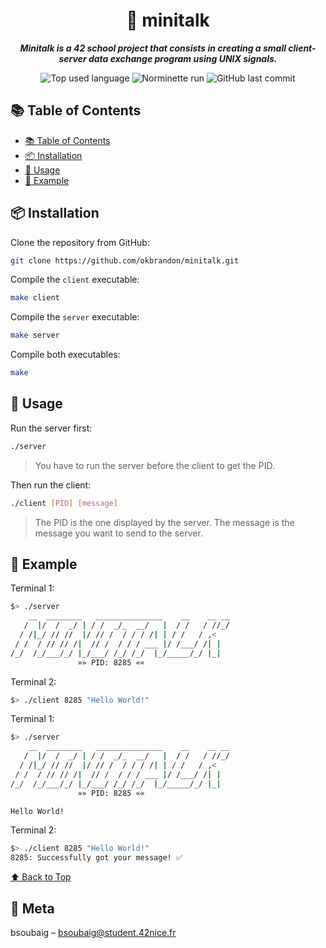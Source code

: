 <h1 align="center">📣 minitalk</h1>

<p align="center">
	<b><i>Minitalk is a 42 school project that consists in creating a small client-server data exchange program using UNIX signals.</i></b><br>
</p>

<p align="center">
	<img alt="Top used language" src="https://img.shields.io/github/languages/top/okbrandon/minitalk?color=success"/>
	<img alt="Norminette run" src="https://github.com/okbrandon/minitalk/actions/workflows/42-norminette.yml/badge.svg"/>
	<img alt="GitHub last commit" src="https://img.shields.io/github/last-commit/okbrandon/minitalk"/>
</p>

## 📚 Table of Contents

- [📚 Table of Contents](#-table-of-contents)
- [📦 Installation](#-installation)
- [📝 Usage](#-usage)
- [📝 Example](#-example)

## 📦 Installation

Clone the repository from GitHub:
```sh
git clone https://github.com/okbrandon/minitalk.git
```

Compile the `client` executable:
```sh
make client
```

Compile the `server` executable:
```sh
make server
```

Compile both executables:
```sh
make
```

## 📝 Usage

Run the server first:
```sh
./server
```
> You have to run the server before the client to get the PID.

Then run the client:
```sh
./client [PID] [message]
```
> The PID is the one displayed by the server. The message is the message you want to send to the server.

## 📝 Example

Terminal 1:
```sh
$> ./server
    __  ________   _______________    __    __ __
   /  |/  /  _/ | / /  _/_  __/   |  / /   / //_/
  / /|_/ // //  |/ // /  / / / /| | / /   / ,<
 / /  / // // /|  // /  / / / ___ |/ /___/ /| |
/_/  /_/___/_/ |_/___/ /_/ /_/  |_/_____/_/ |_|
               »» PID: 8285 ««

```

Terminal 2:
```sh
$> ./client 8285 "Hello World!"
```

Terminal 1:
```sh
$> ./server
    __  ________   _______________    __    __ __
   /  |/  /  _/ | / /  _/_  __/   |  / /   / //_/
  / /|_/ // //  |/ // /  / / / /| | / /   / ,<
 / /  / // // /|  // /  / / / ___ |/ /___/ /| |
/_/  /_/___/_/ |_/___/ /_/ /_/  |_/_____/_/ |_|
               »» PID: 8285 ««

Hello World!
```

Terminal 2:
```sh
$> ./client 8285 "Hello World!"
8285: Successfully got your message! ✅
```

[⬆ Back to Top](#-table-of-contents)

## 📝 Meta

bsoubaig – bsoubaig@student.42nice.fr